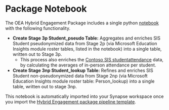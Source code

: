 # Package Notebook

The OEA Hybrid Engagement Package includes a single python [notebook](https://github.com/cstohlmann/oea-hybrid-engagement-package/blob/main/notebook/HybridEngagement_enrichment.ipynb) with the following functionality. 
 - <strong>Create Stage 3p Student_pseudo Table:</strong> Aggregates and enriches SIS Student pseudonymized data from Stage 2p (via Microsoft Education Insights module roster tables, listed in the notebook) into a single table, written out to Stage 3p.
     * This process also enriches the [Contoso SIS studentattendance](https://github.com/microsoft/OpenEduAnalytics/blob/main/modules/module_catalog/Student_and_School_Data_Systems/test_data/batch1/studentattendance.csv) data, by calculating the averages of in-person attendance per student.
 - <strong>Create Stage 3np Student_lookup Table:</strong> Refines and enriches SIS Student non-pseudonymized data from Stage 2np (via Microsoft Education Insights module roster table: Person_lookup) into a single table, written out to stage 3np.
 
 This notebook is automatically imported into your Synapse workspace once you import the [Hybrid Engagement package pipeline template](https://github.com/cstohlmann/oea-hybrid-engagement-package/tree/main/pipeline).

